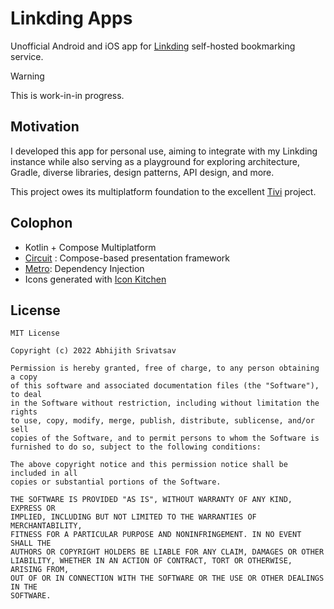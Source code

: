 # Linkding Apps

Unofficial Android and iOS app for [Linkding](https://github.com/sissbruecker/linkding) self-hosted
bookmarking service.

> [!WARNING]  
> This is work-in-in progress.

## Motivation

I developed this app for personal use, aiming to integrate with my Linkding instance while also
serving as a playground for exploring architecture, Gradle, diverse libraries, design patterns, API
design, and more.

This project owes its multiplatform foundation to the excellent [Tivi](https://github.com/chrisbanes/tivi) project.

## Colophon

- Kotlin + Compose Multiplatform
- [Circuit](https://slackhq.github.io/circuit/) : Compose-based presentation framework
- [Metro](https://github.com/ZacSweers/metro): Dependency Injection
- Icons generated with [Icon Kitchen](https://icon.kitchen)

## License

```
MIT License

Copyright (c) 2022 Abhijith Srivatsav

Permission is hereby granted, free of charge, to any person obtaining a copy
of this software and associated documentation files (the "Software"), to deal
in the Software without restriction, including without limitation the rights
to use, copy, modify, merge, publish, distribute, sublicense, and/or sell
copies of the Software, and to permit persons to whom the Software is
furnished to do so, subject to the following conditions:

The above copyright notice and this permission notice shall be included in all
copies or substantial portions of the Software.

THE SOFTWARE IS PROVIDED "AS IS", WITHOUT WARRANTY OF ANY KIND, EXPRESS OR
IMPLIED, INCLUDING BUT NOT LIMITED TO THE WARRANTIES OF MERCHANTABILITY,
FITNESS FOR A PARTICULAR PURPOSE AND NONINFRINGEMENT. IN NO EVENT SHALL THE
AUTHORS OR COPYRIGHT HOLDERS BE LIABLE FOR ANY CLAIM, DAMAGES OR OTHER
LIABILITY, WHETHER IN AN ACTION OF CONTRACT, TORT OR OTHERWISE, ARISING FROM,
OUT OF OR IN CONNECTION WITH THE SOFTWARE OR THE USE OR OTHER DEALINGS IN THE
SOFTWARE.
```
